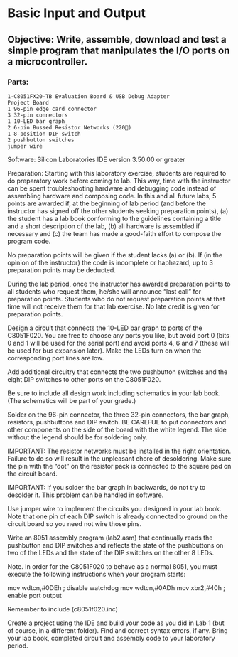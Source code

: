 Basic Input and Output 
=======================

Objective: Write, assemble, download and test a 
simple program that manipulates the I/O ports on a microcontroller. 
-------------------------------------------------------------------

 
### Parts: 
    1-C8051FX20-TB Evaluation Board & USB Debug Adapter 
    Project Board 
    1 96-pin edge card connector 
    3 32-pin connectors 
    1 10-LED bar graph 
    2 6-pin Bussed Resistor Networks (220) 
    1 8-position DIP switch 
    2 pushbutton switches 
    jumper wire 
 
Software: Silicon Laboratories IDE version 3.50.00 or greater 
 
Preparation:  Starting with this laboratory exercise, students are required to do 
preparatory work before coming to lab. This way, time with the 
instructor can be spent troubleshooting hardware and debugging 
code instead of assembling hardware and composing code. In this 
and all future labs, 5 points are awarded if, at the beginning of lab 
period (and before the instructor has signed off the other students 
seeking preparation points), (a) the student has a lab book 
conforming to the guidelines containing a title and a short 
description of the lab, (b) all hardware is assembled if necessary 
and (c) the team has made a good-faith effort to compose the 
program code. 
 
No preparation points will be given if the student lacks (a) or (b). If 
(in the opinion of the instructor) the code is incomplete or 
haphazard, up to 3 preparation points may be deducted. 
 
During the lab period, once the instructor has awarded preparation 
points to all students who request them, he/she will announce “last 
call” for preparation points. Students who do not request 
preparation points at that time will not receive them for that lab 
exercise. No late credit is given for preparation points. 
 
Design a circuit that connects the 10-LED bar graph to ports of the 
C8051F020.  You are free to choose any ports you like, but avoid 
port 0 (bits 0 and 1 will be used for the serial port) and avoid ports 
4, 6 and 7 (these will be used for bus expansion later). Make the 
LEDs turn on when the corresponding port lines are low. 
 
Add additional circuitry that connects the two pushbutton switches 
and the eight DIP switches to other ports on the C8051F020. 
 
Be sure to include all design work including schematics in your lab 
book. (The schematics will be part of your grade.) 
 
Solder on the 96-pin connector, the three 32-pin connectors, the 
bar graph, resistors, pushbuttons and DIP switch. BE CAREFUL to 
put connectors and other components on the side of the board with 
the white legend. The side without the legend should be for 
soldering only. 
 
IMPORTANT: The resistor networks must be installed in the right 
orientation. Failure to do so will result in the unpleasant chore of 
desoldering. Make sure the pin with the “dot” on the resistor pack is 
connected to the square pad on the circuit board. 
 
IMPORTANT: If you solder the bar graph in backwards, do not try 
to desolder it. This problem can be handled in software. 
 
Use jumper wire to implement the circuits you designed in your lab 
book. Note that one pin of each DIP switch is already connected to 
ground on the circuit board so you need not wire those pins. 
 
Write an 8051 assembly program (lab2.asm) that continually reads 
the pushbutton and DIP switches and reflects the state of the 
pushbuttons on two of the LEDs and the state of the DIP switches 
on the other 8 LEDs. 
 
Note. In order for the C8051F020 to behave as a normal 8051, you 
must execute the following instructions when your program starts: 
 
 mov wdtcn,#0DEh ; disable watchdog 
 mov wdtcn,#0ADh 
 mov xbr2,#40h ; enable port output 
 
 Remember to include (c8051f020.inc) 
 
Create a project using the IDE and build your code as you did in 
Lab 1 (but of course, in a different folder). Find and correct syntax 
errors, if any. Bring your lab book, completed circuit and assembly 
code to your laboratory period. 